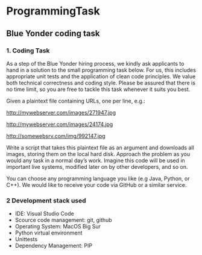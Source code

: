 # ProgrammingTask
## Blue Yonder coding task

### 1. Coding Task

As a step of the Blue Yonder hiring process, we kindly ask applicants to hand in a solution to the small programming task below. For us, this includes appropriate unit tests and the application of clean code principles. We value both technical correctness and coding style. Please be assured that there is no time limit, so you are free to tackle this task whenever it suits you best.

 

Given a plaintext file containing URLs, one per line, e.g.:

http://mywebserver.com/images/271947.jpg

http://mywebserver.com/images/24174.jpg

http://somewebsrv.com/img/992147.jpg

Write a script that takes this plaintext file as an argument and downloads all images, storing them on the local hard disk. Approach the problem as you would any task in a normal day’s work. Imagine this code will be used in important live systems, modified later on by other developers, and so on. 

You can choose any programming language you like (e.g Java, Python, or C++). We would like to receive your code via GitHub or a similar service.

### 2 Development stack used


* IDE: Visual Studio Code
* Scource code management: git, github
* Operating System: MacOS Big Sur
* Python virtual environment
* Unittests
* Dependency Management: PIP

